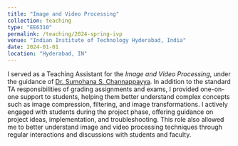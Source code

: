 ```yaml
---
title: "Image and Video Processing"
collection: teaching
type: "EE6310"
permalink: /teaching/2024-spring-ivp
venue: "Indian Institute of Technology Hyderabad, India"
date: 2024-01-01
location: "Hyderabad, IN"
---
```


I served as a Teaching Assistant for the *Image and Video Processing*, under the guidance of <a href="https://people.iith.ac.in/sumohana/" target="_blank">Dr. Sumohana S. Channappayya</a>. In addition to the standard TA responsibilities of grading assignments and exams, I provided one-on-one support to students, helping them better understand complex concepts such as image compression, filtering, and image transformations. I actively engaged with students during the project phase, offering guidance on project ideas, implementation, and troubleshooting. This role also allowed me to better understand image and video processing techniques through regular interactions and discussions with students and faculty.